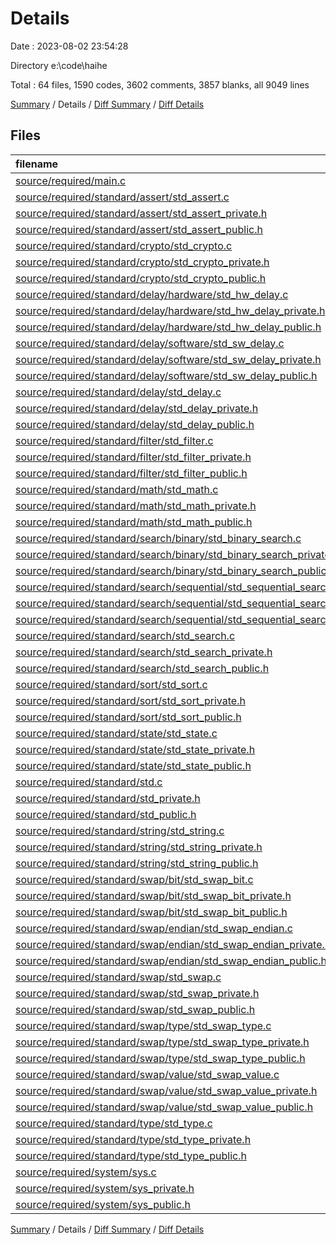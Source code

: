 # Details

Date : 2023-08-02 23:54:28

Directory e:\\code\\haihe

Total : 64 files,  1590 codes, 3602 comments, 3857 blanks, all 9049 lines

[Summary](results.md) / Details / [Diff Summary](diff.md) / [Diff Details](diff-details.md)

## Files
| filename | language | code | comment | blank | total |
| :--- | :--- | ---: | ---: | ---: | ---: |
| [source/required/main.c](/source/required/main.c) | C | 5 | 24 | 3 | 32 |
| [source/required/standard/assert/std_assert.c](/source/required/standard/assert/std_assert.c) | C | 53 | 52 | 8 | 113 |
| [source/required/standard/assert/std_assert_private.h](/source/required/standard/assert/std_assert_private.h) | C | 5 | 48 | 83 | 136 |
| [source/required/standard/assert/std_assert_public.h](/source/required/standard/assert/std_assert_public.h) | C | 9 | 80 | 85 | 174 |
| [source/required/standard/crypto/std_crypto.c](/source/required/standard/crypto/std_crypto.c) | C | 2 | 19 | 2 | 23 |
| [source/required/standard/crypto/std_crypto_private.h](/source/required/standard/crypto/std_crypto_private.h) | C | 3 | 48 | 84 | 135 |
| [source/required/standard/crypto/std_crypto_public.h](/source/required/standard/crypto/std_crypto_public.h) | C | 3 | 47 | 81 | 131 |
| [source/required/standard/delay/hardware/std_hw_delay.c](/source/required/standard/delay/hardware/std_hw_delay.c) | C | 110 | 123 | 34 | 267 |
| [source/required/standard/delay/hardware/std_hw_delay_private.h](/source/required/standard/delay/hardware/std_hw_delay_private.h) | C | 11 | 48 | 82 | 141 |
| [source/required/standard/delay/hardware/std_hw_delay_public.h](/source/required/standard/delay/hardware/std_hw_delay_public.h) | C | 27 | 147 | 103 | 277 |
| [source/required/standard/delay/software/std_sw_delay.c](/source/required/standard/delay/software/std_sw_delay.c) | C | 17 | 23 | 6 | 46 |
| [source/required/standard/delay/software/std_sw_delay_private.h](/source/required/standard/delay/software/std_sw_delay_private.h) | C++ | 3 | 48 | 84 | 135 |
| [source/required/standard/delay/software/std_sw_delay_public.h](/source/required/standard/delay/software/std_sw_delay_public.h) | C++ | 4 | 51 | 80 | 135 |
| [source/required/standard/delay/std_delay.c](/source/required/standard/delay/std_delay.c) | C | 2 | 19 | 2 | 23 |
| [source/required/standard/delay/std_delay_private.h](/source/required/standard/delay/std_delay_private.h) | C | 3 | 48 | 84 | 135 |
| [source/required/standard/delay/std_delay_public.h](/source/required/standard/delay/std_delay_public.h) | C | 5 | 47 | 79 | 131 |
| [source/required/standard/filter/std_filter.c](/source/required/standard/filter/std_filter.c) | C | 2 | 19 | 2 | 23 |
| [source/required/standard/filter/std_filter_private.h](/source/required/standard/filter/std_filter_private.h) | C | 3 | 48 | 84 | 135 |
| [source/required/standard/filter/std_filter_public.h](/source/required/standard/filter/std_filter_public.h) | C | 3 | 47 | 81 | 131 |
| [source/required/standard/math/std_math.c](/source/required/standard/math/std_math.c) | C | 143 | 86 | 17 | 246 |
| [source/required/standard/math/std_math_private.h](/source/required/standard/math/std_math_private.h) | C | 6 | 48 | 83 | 137 |
| [source/required/standard/math/std_math_public.h](/source/required/standard/math/std_math_public.h) | C | 8 | 114 | 84 | 206 |
| [source/required/standard/search/binary/std_binary_search.c](/source/required/standard/search/binary/std_binary_search.c) | C | 30 | 35 | 10 | 75 |
| [source/required/standard/search/binary/std_binary_search_private.h](/source/required/standard/search/binary/std_binary_search_private.h) | C | 7 | 48 | 82 | 137 |
| [source/required/standard/search/binary/std_binary_search_public.h](/source/required/standard/search/binary/std_binary_search_public.h) | C++ | 5 | 63 | 79 | 147 |
| [source/required/standard/search/sequential/std_sequential_search.c](/source/required/standard/search/sequential/std_sequential_search.c) | C | 14 | 35 | 7 | 56 |
| [source/required/standard/search/sequential/std_sequential_search_private.h](/source/required/standard/search/sequential/std_sequential_search_private.h) | C | 7 | 48 | 82 | 137 |
| [source/required/standard/search/sequential/std_sequential_search_public.h](/source/required/standard/search/sequential/std_sequential_search_public.h) | C | 5 | 63 | 79 | 147 |
| [source/required/standard/search/std_search.c](/source/required/standard/search/std_search.c) | C | 2 | 19 | 2 | 23 |
| [source/required/standard/search/std_search_private.h](/source/required/standard/search/std_search_private.h) | C | 3 | 48 | 84 | 135 |
| [source/required/standard/search/std_search_public.h](/source/required/standard/search/std_search_public.h) | C | 5 | 47 | 80 | 132 |
| [source/required/standard/sort/std_sort.c](/source/required/standard/sort/std_sort.c) | C | 128 | 63 | 30 | 221 |
| [source/required/standard/sort/std_sort_private.h](/source/required/standard/sort/std_sort_private.h) | C | 7 | 48 | 82 | 137 |
| [source/required/standard/sort/std_sort_public.h](/source/required/standard/sort/std_sort_public.h) | C | 9 | 91 | 85 | 185 |
| [source/required/standard/state/std_state.c](/source/required/standard/state/std_state.c) | C | 2 | 19 | 2 | 23 |
| [source/required/standard/state/std_state_private.h](/source/required/standard/state/std_state_private.h) | C++ | 3 | 48 | 84 | 135 |
| [source/required/standard/state/std_state_public.h](/source/required/standard/state/std_state_public.h) | C | 8 | 51 | 80 | 139 |
| [source/required/standard/std.c](/source/required/standard/std.c) | C | 2 | 19 | 2 | 23 |
| [source/required/standard/std_private.h](/source/required/standard/std_private.h) | C | 3 | 48 | 84 | 135 |
| [source/required/standard/std_public.h](/source/required/standard/std_public.h) | C | 14 | 47 | 80 | 141 |
| [source/required/standard/string/std_string.c](/source/required/standard/string/std_string.c) | C | 107 | 90 | 34 | 231 |
| [source/required/standard/string/std_string_private.h](/source/required/standard/string/std_string_private.h) | C | 8 | 48 | 83 | 139 |
| [source/required/standard/string/std_string_public.h](/source/required/standard/string/std_string_public.h) | C | 13 | 118 | 83 | 214 |
| [source/required/standard/swap/bit/std_swap_bit.c](/source/required/standard/swap/bit/std_swap_bit.c) | C | 53 | 52 | 18 | 123 |
| [source/required/standard/swap/bit/std_swap_bit_private.h](/source/required/standard/swap/bit/std_swap_bit_private.h) | C | 13 | 48 | 82 | 143 |
| [source/required/standard/swap/bit/std_swap_bit_public.h](/source/required/standard/swap/bit/std_swap_bit_public.h) | C | 13 | 80 | 83 | 176 |
| [source/required/standard/swap/endian/std_swap_endian.c](/source/required/standard/swap/endian/std_swap_endian.c) | C | 112 | 69 | 36 | 217 |
| [source/required/standard/swap/endian/std_swap_endian_private.h](/source/required/standard/swap/endian/std_swap_endian_private.h) | C | 47 | 72 | 85 | 204 |
| [source/required/standard/swap/endian/std_swap_endian_public.h](/source/required/standard/swap/endian/std_swap_endian_public.h) | C | 9 | 89 | 85 | 183 |
| [source/required/standard/swap/std_swap.c](/source/required/standard/swap/std_swap.c) | C | 2 | 19 | 2 | 23 |
| [source/required/standard/swap/std_swap_private.h](/source/required/standard/swap/std_swap_private.h) | C++ | 3 | 48 | 84 | 135 |
| [source/required/standard/swap/std_swap_public.h](/source/required/standard/swap/std_swap_public.h) | C | 7 | 47 | 80 | 134 |
| [source/required/standard/swap/type/std_swap_type.c](/source/required/standard/swap/type/std_swap_type.c) | C | 399 | 139 | 134 | 672 |
| [source/required/standard/swap/type/std_swap_type_private.h](/source/required/standard/swap/type/std_swap_type_private.h) | C | 6 | 48 | 83 | 137 |
| [source/required/standard/swap/type/std_swap_type_public.h](/source/required/standard/swap/type/std_swap_type_public.h) | C | 27 | 167 | 91 | 285 |
| [source/required/standard/swap/value/std_swap_value.c](/source/required/standard/swap/value/std_swap_value.c) | C | 38 | 43 | 14 | 95 |
| [source/required/standard/swap/value/std_swap_value_private.h](/source/required/standard/swap/value/std_swap_value_private.h) | C++ | 6 | 48 | 83 | 137 |
| [source/required/standard/swap/value/std_swap_value_public.h](/source/required/standard/swap/value/std_swap_value_public.h) | C | 7 | 71 | 83 | 161 |
| [source/required/standard/type/std_type.c](/source/required/standard/type/std_type.c) | C | 2 | 19 | 2 | 23 |
| [source/required/standard/type/std_type_private.h](/source/required/standard/type/std_type_private.h) | C++ | 3 | 48 | 84 | 135 |
| [source/required/standard/type/std_type_public.h](/source/required/standard/type/std_type_public.h) | C | 25 | 51 | 77 | 153 |
| [source/required/system/sys.c](/source/required/system/sys.c) | C | 2 | 19 | 2 | 23 |
| [source/required/system/sys_private.h](/source/required/system/sys_private.h) | C | 3 | 48 | 84 | 135 |
| [source/required/system/sys_public.h](/source/required/system/sys_public.h) | C | 4 | 47 | 80 | 131 |

[Summary](results.md) / Details / [Diff Summary](diff.md) / [Diff Details](diff-details.md)